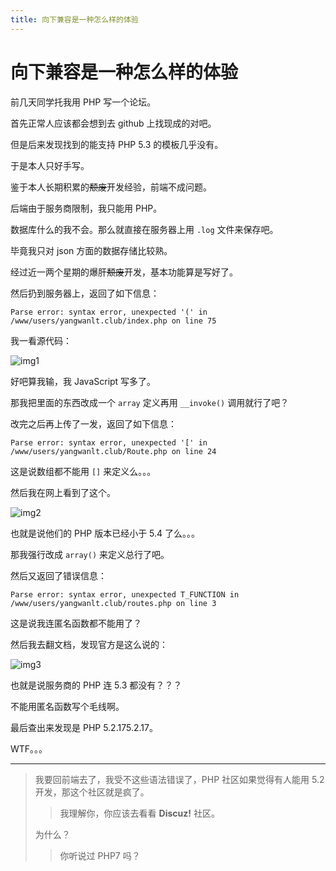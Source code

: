 ```yaml
---
title: 向下兼容是一种怎么样的体验
---
```


# 向下兼容是一种怎么样的体验

<vue-metadata author="swwind" time="2018-03-01"></vue-metadata>

前几天同学托我用 PHP 写一个论坛。

首先正常人应该都会想到去 github 上找现成的对吧。

但是后来发现找到的能支持 PHP 5.3 的模板几乎没有。

于是本人只好手写。

鉴于本人长期积累的<s>颓废</s>开发经验，前端不成问题。

后端由于服务商限制，我只能用 PHP。

数据库什么的我不会。那么就直接在服务器上用 `.log` 文件来保存吧。

毕竟我只对 json 方面的数据存储比较熟。

经过近一两个星期的爆肝<s>颓废</s>开发，基本功能算是写好了。

然后扔到服务器上，返回了如下信息：

```text
Parse error: syntax error, unexpected '(' in /www/users/yangwanlt.club/index.php on line 75
```

我一看源代码：

![img1](/assets/xxjrsyzzmydty1.png)

好吧算我输，我 JavaScript 写多了。

那我把里面的东西改成一个 `array` 定义再用 `__invoke()` 调用就行了吧？

改完之后再上传了一发，返回了如下信息：

```text
Parse error: syntax error, unexpected '[' in /www/users/yangwanlt.club/Route.php on line 24
```

这是说数组都不能用 `[]` 来定义么。。。

然后我在网上看到了这个。

![img2](/assets/xxjrsyzzmydty2.png)

也就是说他们的 PHP 版本已经小于 5.4 了么。。。

那我强行改成 `array()` 来定义总行了吧。

然后又返回了错误信息：

```text
Parse error: syntax error, unexpected T_FUNCTION in /www/users/yangwanlt.club/routes.php on line 3
```

这是说我连匿名函数都不能用了？

然后我去翻文档，发现官方是这么说的：

![img3](/assets/xxjrsyzzmydty3.png)

也就是说服务商的 PHP 连 5.3 都没有？？？

不能用匿名函数写个毛线啊。

最后查出来发现是 PHP 5.2.175.2.17。

WTF。。。

---

> 我要回前端去了，我受不这些语法错误了，PHP 社区如果觉得有人能用 5.2 开发，那这个社区就是疯了。
>
> > 我理解你，你应该去看看 **Discuz!** 社区。
>
> 为什么？
>
> > 你听说过 PHP7 吗？
